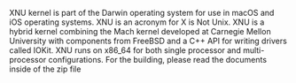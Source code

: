 

XNU kernel is part of the Darwin operating system for use in macOS and iOS operating systems. XNU is an acronym for X is Not Unix. XNU is a hybrid kernel combining the Mach kernel developed at Carnegie Mellon University with components from FreeBSD and a C++ API for writing drivers called IOKit. XNU runs on x86_64 for both single processor and multi-processor configurations. For the building, please read the documents inside of the zip file


